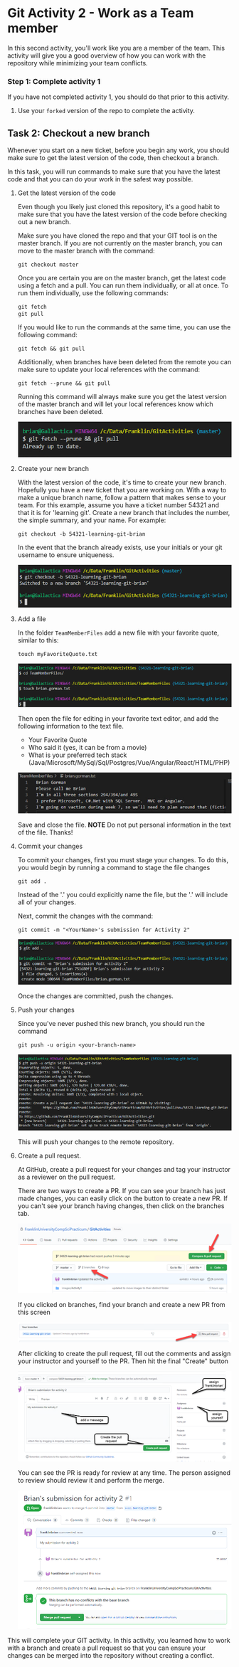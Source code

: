 # Git Activity 2 - Work as a Team member #
In this second activity, you'll work like you are a member of the team.  This activity will give you a good overview of how you can work with the repository while minimizing your team conflicts.

### Step 1: Complete activity 1 ###
If you have not completed activity 1, you should do that prior to this activity.

1.  Use your `forked` version of the repo to complete the activity.

## Task 2: Checkout a new branch ##
Whenever you start on a new ticket, before you begin any work, you should make sure to get the latest version of the code, then checkout a branch.

In this task, you will run commands to make sure that you have the latest code and that you can do your work in the safest way possible.

1. Get the latest version of the code

    Even though you likely just cloned this repository, it's a good habit to make sure that you have the latest version of the code before checking out a new branch.

    Make sure you have cloned the repo and that your GIT tool is on the master branch.  If you are not currently on the master branch, you can move to the master branch with the command: 

    ```
    git checkout master
    ```  

    Once you are certain you are on the master branch, get the latest code using a fetch and a pull.  You can run them individually, or all at once.  To run them individually, use the following commands:  

    ```  
    git fetch
    git pull
    ```  

    If you would like to run the commands at the same time, you can use the following command: 

    ```  
    git fetch && git pull
    ```  

    Additionally, when branches have been deleted from the remote you can make sure to update your local references with the command: 

    ```
    git fetch --prune && git pull
    ```  
    Running this command will always make sure you get the latest version of the master branch and will let your local references know which branches have been deleted.

    ![Running the git fetch --prune && git pull command](images/Activity2/Image0201.png)


2. Create your new branch  

    With the latest version of the code, it's time to create your new branch.  Hopefully you have a new ticket that you are working on.  With a way to make a unique branch name, follow a pattern that makes sense to your team.  For this example, assume you have a ticket number 54321 and that it is for 'learning git'.  Create a new branch that includes the number, the simple summary, and your name.  For example:

    ```
    git checkout -b 54321-learning-git-brian
    ```

    In the event that the branch already exists, use your initials or your git username to ensure uniqueness.

    ![Checking out a new branch](images/Activity2/Image0202.png)

3. Add a file

    In the folder `TeamMemberFiles` add a new file with your favorite quote, similar to this: 

    ```
    touch myFavoriteQuote.txt
    ```

    ![Creating the new file](images/Activity2/Image0203.png)

    Then open the file for editing in your favorite text editor, and add the following information to the text file.

    * Your Favorite Quote
    * Who said it (yes, it can be from a movie)
    * What is your preferred tech stack (Java/Microsoft/MySql/Sql/Postgres/Vue/Angular/React/HTML/PHP)

    ![The new file is created](images/Activity2/Image0204.png)

    Save and close the file. **NOTE** Do not put personal information in the text of the file. Thanks!

4. Commit your changes

    To commit your changes, first you must stage your changes.  To do this, you would begin by running a command to stage the file changes

    ```
    git add .
    ```  

    Instead of the '.' you could explicitly name the file, but the '.' will include all of your changes.

    Next, commit the changes with the command:

    ```
    git commit -m "<YourName>'s submission for Activity 2"
    ```  
    ![Changes are staged and committed](images/Activity2/Image0205.png)

    Once the changes are committed, push the changes.

5. Push your changes

    Since you've never pushed this new branch, you should run the command

    ```
    git push -u origin <your-branch-name>
    ```
    ![The branch is pushed to remote](images/Activity2/Image0206.png)

    This will push your changes to the remote repository.

6. Create a pull request.

    At GitHub, create a pull request for your changes and tag your instructor as a reviewer on the pull request.

    There are two ways to create a PR.  If you can see your branch has just made changes, you can easily click on the button to create a new PR.  If you can't see your branch having changes, then click on the branches tab. 

    ![Find a way to create the pull request](images/Activity2/Image0207.png)

    If you clicked on branches, find your branch and create a new PR from this screen

    ![If you clicked on branches, find your branch to create the pull request](images/Activity2/Image0208.png)

    After clicking to create the pull request, fill out the comments and assign your instructor and yourself to the PR.  Then hit the final "Create" button

    ![Filling out the details and creating the pull request](images/Activity2/Image0209.png)

    You can see the PR is ready for review at any time.  The person assigned to review should review it and perform the merge.

    ![Reviewing the pull request](images/Activity2/Image0210.png)
    
This will complete your GIT activity.  In this activity, you learned how to work with a branch and create a pull request so that you can ensure your changes can be merged into the repository without creating a conflict.  
